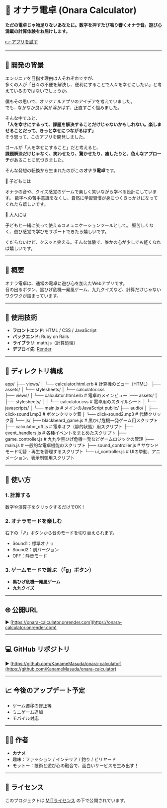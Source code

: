 # 💨 オナラ電卓 (Onara Calculator)

**ただの電卓じゃ物足りないあなたに。数字を押すたび鳴り響くオナラ音。遊び心満載の計算体験をお届けします。**

[👉 アプリを試す](https://onara-calculator.onrender.com)

---

## 🎯 開発の背景

エンジニアを目指す理由は人それぞれですが、  
多くの人が「日々の不便を解決し、便利にすることで人々を幸せにしたい」と考えているのではないでしょうか。  

僕もその思いで、オリジナルアプリのアイデアを考えていました。  
でも…なかなか良い案が浮かばず、正直すごく悩みました。

そんな中でふと、  
**「人を幸せにするって、課題を解決することだけじゃないかもしれない。楽しませることだって、きっと幸せにつながるはず」**  
そう思って、このアプリを開発しました。

ゴールが「人を幸せにすること」だと考えると、  
**課題解決だけじゃなく、笑わせたり、驚かせたり、癒したりと、色んなアプローチ**があることに気づきました。

そんな発想の転換から生まれたのがこの**オナラ電卓**です。 

👦 子どもには

オナラの音や、クイズ感覚のゲームで楽しく笑いながら学べる設計にしています。
数字への苦手意識をなくし、自然に学習習慣が身につくきっかけになってくれたら嬉しいです。

👨 大人には

子どもと一緒に笑って使えるコミュニケーションツールとして。
堅苦しくなく、遊び感覚で学びをサポートできたら嬉しいです。


くだらないけど、クスッと笑える。そんな体験で、誰かの心が少しでも軽くなれば嬉しいです。

---

## 📌 概要

オナラ電卓は、通常の電卓に遊び心を加えたWebアプリです。  
音の出るボタン、黒ひげ危機一発風ゲーム、九九クイズなど、計算だけじゃないワクワクが詰まっています。

---

## 🔧 使用技術

- **フロントエンド**: HTML / CSS / JavaScript
- **バックエンド**: Ruby on Rails
- **ライブラリ**: math.js（計算処理）
- **デプロイ先**: [Render](https://render.com)

---

## 📁 ディレクトリ構成


app/
├── views/
│   └── calculator.html.erb     # 計算機のビュー（HTML）
├── assets/
│   └── stylesheets/
│       └── calculator.css     
├── views/
│   └── calculator.html.erb         # 電卓のメインビュー
├── assets/
│   ├── stylesheets/
│   │   └── calculator.css          # 電卓用のスタイルシート
│   └── javascripts/
│       └── main.js                 # メインのJavaScript
public/
├── audio/
│   ├── click-sound1.mp3            # ボタンクリック音
│   └── click-sound2.mp3            # 代替クリック音
└── js/
├── blackbeard_game.js          # 黒ひげ危機一発ゲーム用スクリプト
├── calculator_off.js           # 電卓オフ（静的状態）用スクリプト
├── event_handlers.js           # 各種イベントをまとめたスクリプト
├── game_controller.js          # 九九や黒ひげ危機一発などゲームロジックの管理
├── main.js                     # 一般的な電卓機能のスクリプト
├── sound_controller.js         # サウンドモード切替・再生を管理するスクリプト
└── ui_controller.js            # UIの挙動、アニメーション、表示制御用スクリプト

---

## 🚀 使い方

### 1. 計算する  
数字や演算子をクリックするだけでOK！

### 2. オナラモードを楽しむ  
右下の「♪」ボタンから音のモードを切り替えられます。

- Sound1：標準オナラ
- Sound2：別バージョン
- OFF：静音モード

### 3. ゲームモードで遊ぶ  （「g」ボタン）
- **黒ひげ危機一発風ゲーム**
- **九九クイズ**

---

## 🌐 公開URL

▶ [https://onara-calculator.onrender.com](https://onara-calculator.onrender.com)

---

## 💻 GitHub リポジトリ

▶ [https://github.com/KanameMasuda/onara-calculator](https://github.com/KanameMasuda/onara-calculator)

---

## 📈 今後のアップデート予定

- ゲーム遷移の修正等
- ミニゲーム追加
- モバイル対応

---

## 🧑‍💻 作者

- **カナメ**
- 趣味：ファッション / インテリア / 釣り / ビリヤード  
- モットー：技術と遊び心の融合で、面白いサービスを生み出す！

---

## 🪪 ライセンス

このプロジェクトは [MITライセンス](LICENSE) の下で公開されています。